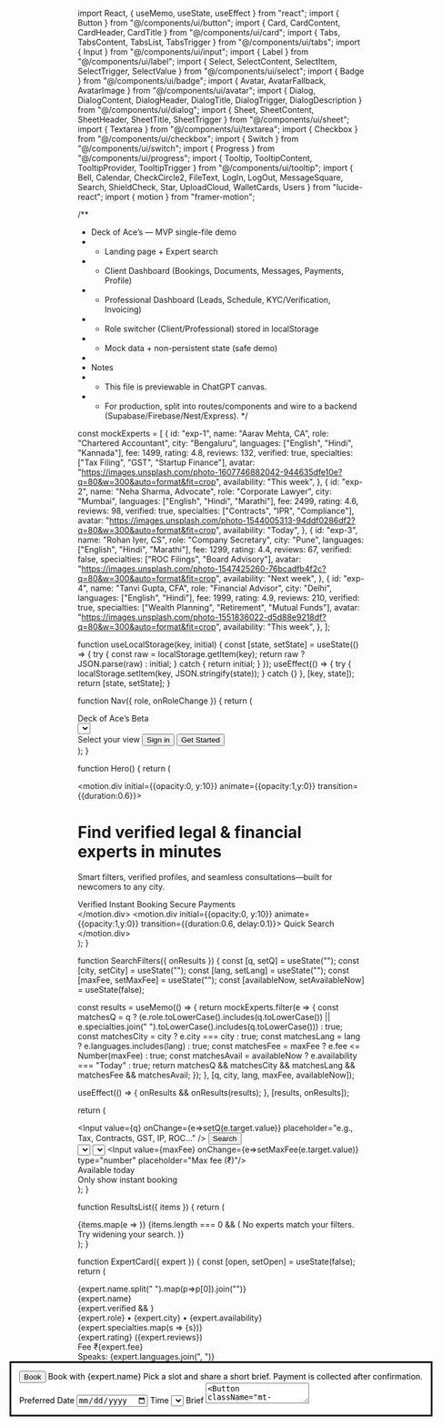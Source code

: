 import React, { useMemo, useState, useEffect } from "react";
import { Button } from "@/components/ui/button";
import { Card, CardContent, CardHeader, CardTitle } from "@/components/ui/card";
import { Tabs, TabsContent, TabsList, TabsTrigger } from "@/components/ui/tabs";
import { Input } from "@/components/ui/input";
import { Label } from "@/components/ui/label";
import { Select, SelectContent, SelectItem, SelectTrigger, SelectValue } from "@/components/ui/select";
import { Badge } from "@/components/ui/badge";
import { Avatar, AvatarFallback, AvatarImage } from "@/components/ui/avatar";
import { Dialog, DialogContent, DialogHeader, DialogTitle, DialogTrigger, DialogDescription } from "@/components/ui/dialog";
import { Sheet, SheetContent, SheetHeader, SheetTitle, SheetTrigger } from "@/components/ui/sheet";
import { Textarea } from "@/components/ui/textarea";
import { Checkbox } from "@/components/ui/checkbox";
import { Switch } from "@/components/ui/switch";
import { Progress } from "@/components/ui/progress";
import { Tooltip, TooltipContent, TooltipProvider, TooltipTrigger } from "@/components/ui/tooltip";
import { Bell, Calendar, CheckCircle2, FileText, LogIn, LogOut, MessageSquare, Search, ShieldCheck, Star, UploadCloud, WalletCards, Users } from "lucide-react";
import { motion } from "framer-motion";

/**
 * Deck of Ace’s — MVP single-file demo
 * - Landing page + Expert search
 * - Client Dashboard (Bookings, Documents, Messages, Payments, Profile)
 * - Professional Dashboard (Leads, Schedule, KYC/Verification, Invoicing)
 * - Role switcher (Client/Professional) stored in localStorage
 * - Mock data + non-persistent state (safe demo)
 *
 * Notes
 * - This file is previewable in ChatGPT canvas.
 * - For production, split into routes/components and wire to a backend (Supabase/Firebase/Nest/Express).
 */

const mockExperts = [
  {
    id: "exp-1",
    name: "Aarav Mehta, CA",
    role: "Chartered Accountant",
    city: "Bengaluru",
    languages: ["English", "Hindi", "Kannada"],
    fee: 1499,
    rating: 4.8,
    reviews: 132,
    verified: true,
    specialties: ["Tax Filing", "GST", "Startup Finance"],
    avatar: "https://images.unsplash.com/photo-1607746882042-944635dfe10e?q=80&w=300&auto=format&fit=crop",
    availability: "This week",
  },
  {
    id: "exp-2",
    name: "Neha Sharma, Advocate",
    role: "Corporate Lawyer",
    city: "Mumbai",
    languages: ["English", "Hindi", "Marathi"],
    fee: 2499,
    rating: 4.6,
    reviews: 98,
    verified: true,
    specialties: ["Contracts", "IPR", "Compliance"],
    avatar: "https://images.unsplash.com/photo-1544005313-94ddf0286df2?q=80&w=300&auto=format&fit=crop",
    availability: "Today",
  },
  {
    id: "exp-3",
    name: "Rohan Iyer, CS",
    role: "Company Secretary",
    city: "Pune",
    languages: ["English", "Hindi", "Marathi"],
    fee: 1299,
    rating: 4.4,
    reviews: 67,
    verified: false,
    specialties: ["ROC Filings", "Board Advisory"],
    avatar: "https://images.unsplash.com/photo-1547425260-76bcadfb4f2c?q=80&w=300&auto=format&fit=crop",
    availability: "Next week",
  },
  {
    id: "exp-4",
    name: "Tanvi Gupta, CFA",
    role: "Financial Advisor",
    city: "Delhi",
    languages: ["English", "Hindi"],
    fee: 1999,
    rating: 4.9,
    reviews: 210,
    verified: true,
    specialties: ["Wealth Planning", "Retirement", "Mutual Funds"],
    avatar: "https://images.unsplash.com/photo-1551836022-d5d88e9218df?q=80&w=300&auto=format&fit=crop",
    availability: "This week",
  },
];

function useLocalStorage(key, initial) {
  const [state, setState] = useState(() => {
    try {
      const raw = localStorage.getItem(key);
      return raw ? JSON.parse(raw) : initial;
    } catch {
      return initial;
    }
  });
  useEffect(() => {
    try { localStorage.setItem(key, JSON.stringify(state)); } catch {}
  }, [key, state]);
  return [state, setState];
}

function Nav({ role, onRoleChange }) {
  return (
    <div className="sticky top-0 z-40 border-b bg-white/70 backdrop-blur">
      <div className="mx-auto flex max-w-7xl items-center justify-between px-4 py-3">
        <div className="flex items-center gap-2">
          <ShieldCheck className="h-6 w-6" />
          <span className="font-semibold">Deck of Ace’s</span>
          <Badge variant="secondary" className="ml-2">Beta</Badge>
        </div>
        <div className="flex items-center gap-3">
          <TooltipProvider>
            <Tooltip>
              <TooltipTrigger asChild>
                <div className="flex items-center gap-2 rounded-full border px-2 py-1">
                  <Users className="h-4 w-4" />
                  <Select value={role} onValueChange={onRoleChange}>
                    <SelectTrigger className="h-7 w-[150px] border-none bg-transparent p-0 focus:ring-0">
                      <SelectValue />
                    </SelectTrigger>
                    <SelectContent>
                      <SelectItem value="client">Client</SelectItem>
                      <SelectItem value="pro">Professional</SelectItem>
                    </SelectContent>
                  </Select>
                </div>
              </TooltipTrigger>
              <TooltipContent>Select your view</TooltipContent>
            </Tooltip>
          </TooltipProvider>
          <Button variant="outline" size="sm"><LogIn className="mr-2 h-4 w-4"/>Sign in</Button>
          <Button size="sm" className="rounded-2xl">Get Started</Button>
        </div>
      </div>
    </div>
  );
}

function Hero() {
  return (
    <div className="relative overflow-hidden">
      <div className="mx-auto grid max-w-7xl grid-cols-1 items-center gap-10 px-4 py-12 md:grid-cols-2">
        <motion.div initial={{opacity:0, y:10}} animate={{opacity:1,y:0}} transition={{duration:0.6}}>
          <h1 className="text-3xl font-bold md:text-5xl">Find verified legal & financial experts in minutes</h1>
          <p className="mt-3 text-muted-foreground">Smart filters, verified profiles, and seamless consultations—built for newcomers to any city.</p>
          <div className="mt-6 flex flex-wrap gap-3">
            <Badge variant="outline" className="text-sm"><ShieldCheck className="mr-1 h-4 w-4"/>Verified</Badge>
            <Badge variant="outline" className="text-sm"><Calendar className="mr-1 h-4 w-4"/>Instant Booking</Badge>
            <Badge variant="outline" className="text-sm"><WalletCards className="mr-1 h-4 w-4"/>Secure Payments</Badge>
          </div>
        </motion.div>
        <motion.div initial={{opacity:0, y:10}} animate={{opacity:1,y:0}} transition={{duration:0.6, delay:0.1}}>
          <Card className="shadow-lg">
            <CardHeader>
              <CardTitle className="text-lg">Quick Search</CardTitle>
            </CardHeader>
            <CardContent>
              <SearchFilters />
            </CardContent>
          </Card>
        </motion.div>
      </div>
    </div>
  );
}

function SearchFilters({ onResults }) {
  const [q, setQ] = useState("");
  const [city, setCity] = useState("");
  const [lang, setLang] = useState("");
  const [maxFee, setMaxFee] = useState("");
  const [availableNow, setAvailableNow] = useState(false);

  const results = useMemo(() => {
    return mockExperts.filter(e => {
      const matchesQ = q ? (e.role.toLowerCase().includes(q.toLowerCase()) || e.specialties.join(" ").toLowerCase().includes(q.toLowerCase())) : true;
      const matchesCity = city ? e.city === city : true;
      const matchesLang = lang ? e.languages.includes(lang) : true;
      const matchesFee = maxFee ? e.fee <= Number(maxFee) : true;
      const matchesAvail = availableNow ? e.availability === "Today" : true;
      return matchesQ && matchesCity && matchesLang && matchesFee && matchesAvail;
    });
  }, [q, city, lang, maxFee, availableNow]);

  useEffect(() => {
    onResults && onResults(results);
  }, [results, onResults]);

  return (
    <div className="space-y-3">
      <div className="flex items-center gap-2">
        <Input value={q} onChange={e=>setQ(e.target.value)} placeholder="e.g., Tax, Contracts, GST, IP, ROC…" />
        <Button variant="secondary"><Search className="mr-2 h-4 w-4"/>Search</Button>
      </div>
      <div className="grid grid-cols-2 gap-3 md:grid-cols-4">
        <Select value={city} onValueChange={setCity}>
          <SelectTrigger><SelectValue placeholder="City"/></SelectTrigger>
          <SelectContent>
            {['Bengaluru','Mumbai','Delhi','Pune'].map(c=> <SelectItem key={c} value={c}>{c}</SelectItem>)}
          </SelectContent>
        </Select>
        <Select value={lang} onValueChange={setLang}>
          <SelectTrigger><SelectValue placeholder="Language"/></SelectTrigger>
          <SelectContent>
            {['English','Hindi','Kannada','Marathi'].map(c=> <SelectItem key={c} value={c}>{c}</SelectItem>)}
          </SelectContent>
        </Select>
        <Input value={maxFee} onChange={e=>setMaxFee(e.target.value)} type="number" placeholder="Max fee (₹)"/>
        <div className="flex items-center justify-between gap-3 rounded-xl border px-3 py-2">
          <div className="text-sm">
            <div className="font-medium">Available today</div>
            <div className="text-xs text-muted-foreground">Only show instant booking</div>
          </div>
          <Switch checked={availableNow} onCheckedChange={setAvailableNow}/>
        </div>
      </div>
      <ResultsList items={results} />
    </div>
  );
}

function ResultsList({ items }) {
  return (
    <div className="grid grid-cols-1 gap-4 md:grid-cols-2 lg:grid-cols-3">
      {items.map(e => <ExpertCard key={e.id} expert={e} />)}
      {items.length === 0 && (
        <Card>
          <CardContent className="p-6 text-center text-sm text-muted-foreground">No experts match your filters. Try widening your search.</CardContent>
        </Card>
      )}
    </div>
  );
}

function ExpertCard({ expert }) {
  const [open, setOpen] = useState(false);
  return (
    <Card className="rounded-2xl">
      <CardContent className="p-4">
        <div className="flex items-center gap-3">
          <Avatar className="h-12 w-12">
            <AvatarImage src={expert.avatar} />
            <AvatarFallback>{expert.name.split(" ").map(p=>p[0]).join("")}</AvatarFallback>
          </Avatar>
          <div className="min-w-0">
            <div className="flex items-center gap-2">
              <div className="truncate font-semibold">{expert.name}</div>
              {expert.verified && <ShieldCheck className="h-4 w-4 text-green-600"/>}
            </div>
            <div className="text-xs text-muted-foreground">{expert.role} • {expert.city} • {expert.availability}</div>
          </div>
        </div>
        <div className="mt-3 flex flex-wrap items-center gap-2">
          {expert.specialties.map(s => <Badge key={s} variant="outline">{s}</Badge>)}
        </div>
        <div className="mt-3 flex items-center justify-between">
          <div className="flex items-center gap-1 text-sm">
            <Star className="h-4 w-4"/>
            <span className="font-medium">{expert.rating}</span>
            <span className="text-muted-foreground">({expert.reviews})</span>
          </div>
          <div className="text-sm">Fee <span className="font-semibold">₹{expert.fee}</span></div>
        </div>
        <div className="mt-3 flex items-center justify-between text-xs text-muted-foreground">
          <div className="truncate">Speaks: {expert.languages.join(", ")}</div>
          <Dialog open={open} onOpenChange={setOpen}>
            <DialogTrigger asChild>
              <Button size="sm">Book</Button>
            </DialogTrigger>
            <DialogContent>
              <DialogHeader>
                <DialogTitle>Book with {expert.name}</DialogTitle>
                <DialogDescription>Pick a slot and share a short brief. Payment is collected after confirmation.</DialogDescription>
              </DialogHeader>
              <div className="grid gap-3">
                <Label>Preferred Date</Label>
                <Input type="date" />
                <Label>Time</Label>
                <Select>
                  <SelectTrigger><SelectValue placeholder="Select a time"/></SelectTrigger>
                  <SelectContent>
                    {["10:00","12:00","15:00","18:00"].map(t=>(<SelectItem key={t} value={t}>{t}</SelectItem>))}
                  </SelectContent>
                </Select>
                <Label>Brief</Label>
                <Textarea placeholder="Tell us about your matter (2–3 lines)"/>
                <Button className="mt-2">Request Booking</Button>
              </div>
            </DialogContent>
          </Dialog>
        </div>
      </CardContent>
    </Card>
  );
}

function KPI({ label, value, sub }) {
  return (
    <Card>
      <CardContent className="p-4">
        <div className="text-xs text-muted-foreground">{label}</div>
        <div className="text-2xl font-semibold">{value}</div>
        {sub && <div className="text-xs text-muted-foreground">{sub}</div>}
      </CardContent>
    </Card>
  );
}

function ClientDashboard() {
  const [notifs, setNotifs] = useState(true);
  return (
    <div className="mx-auto max-w-7xl px-4 py-8">
      <div className="mb-4 flex items-center justify-between">
        <h2 className="text-xl font-semibold">Client Dashboard</h2>
        <div className="flex items-center gap-3">
          <Switch checked={notifs} onCheckedChange={setNotifs}/>
          <Bell className="h-5 w-5"/>
        </div>
      </div>
      <div className="grid grid-cols-2 gap-3 md:grid-cols-4">
        <KPI label="Upcoming" value="2" sub="This week"/>
        <KPI label="Open Docs" value="4" sub="Awaiting review"/>
        <KPI label="Messages" value="3" sub="New replies"/>
        <KPI label="Payments" value="₹4,498" sub="Last 30 days"/>
      </div>
      <Tabs defaultValue="bookings" className="mt-6">
        <TabsList className="flex flex-wrap">
          <TabsTrigger value="bookings"><Calendar className="mr-2 h-4 w-4"/>Bookings</TabsTrigger>
          <TabsTrigger value="docs"><FileText className="mr-2 h-4 w-4"/>Documents</TabsTrigger>
          <TabsTrigger value="messages"><MessageSquare className="mr-2 h-4 w-4"/>Messages</TabsTrigger>
          <TabsTrigger value="payments"><WalletCards className="mr-2 h-4 w-4"/>Payments</TabsTrigger>
          <TabsTrigger value="profile"><ShieldCheck className="mr-2 h-4 w-4"/>Profile</TabsTrigger>
        </TabsList>
        <TabsContent value="bookings"><Bookings /></TabsContent>
        <TabsContent value="docs"><Documents /></TabsContent>
        <TabsContent value="messages"><Messages /></TabsContent>
        <TabsContent value="payments"><Payments /></TabsContent>
        <TabsContent value="profile"><ClientProfile /></TabsContent>
      </Tabs>
    </div>
  );
}

function Bookings() {
  const items = [
    { id: "b1", expert: "Neha Sharma, Advocate", date: "2025-08-12", time: "12:00", status: "Pending" },
    { id: "b2", expert: "Aarav Mehta, CA", date: "2025-08-14", time: "10:00", status: "Confirmed" },
  ];
  return (
    <div className="grid grid-cols-1 gap-3 md:grid-cols-2">
      {items.map(b => (
        <Card key={b.id}>
          <CardContent className="flex items-center justify-between p-4">
            <div>
              <div className="font-medium">{b.expert}</div>
              <div className="text-xs text-muted-foreground">{b.date} • {b.time}</div>
            </div>
            <Badge variant={b.status === 'Confirmed' ? 'default' : 'secondary'}>{b.status}</Badge>
          </CardContent>
        </Card>
      ))}
    </div>
  );
}

function Documents() {
  const [docs, setDocs] = useState([
    { id: "d1", name: "KYC_Passport.pdf", status: "Uploaded" },
    { id: "d2", name: "Income_Statements.zip", status: "Requested" },
  ]);
  const addDoc = () => setDocs(prev => [...prev, { id: crypto.randomUUID(), name: `Attachment_${prev.length+1}.pdf`, status: "Uploaded" }]);
  return (
    <div className="space-y-3">
      <Button onClick={addDoc}><UploadCloud className="mr-2 h-4 w-4"/>Upload Document</Button>
      <div className="grid grid-cols-1 gap-3 md:grid-cols-2">
        {docs.map(d => (
          <Card key={d.id}>
            <CardContent className="flex items-center justify-between p-4">
              <div>
                <div className="font-medium truncate">{d.name}</div>
                <div className="text-xs text-muted-foreground">Status: {d.status}</div>
              </div>
              <CheckCircle2 className="h-5 w-5"/>
            </CardContent>
          </Card>
        ))}
      </div>
    </div>
  );
}

function Messages() {
  const [text, setText] = useState("");
  const [thread, setThread] = useState([
    { from: "You", body: "Hi, I need a review of my rental agreement." },
    { from: "Neha (Advocate)", body: "Sure, share the PDF here and I’ll get back by EOD." },
  ]);
  const send = () => {
    if(!text.trim()) return;
    setThread(prev => [...prev, { from: "You", body: text.trim() }]);
    setText("");
  };
  return (
    <div className="grid gap-3">
      <Card>
        <CardContent className="space-y-2 p-4">
          {thread.map((m,i) => (
            <div key={i} className="rounded-xl bg-muted p-2 text-sm"><span className="font-medium">{m.from}: </span>{m.body}</div>
          ))}
        </CardContent>
      </Card>
      <div className="flex items-center gap-2">
        <Input value={text} onChange={e=>setText(e.target.value)} placeholder="Type a message…"/>
        <Button onClick={send}><MessageSquare className="mr-2 h-4 w-4"/>Send</Button>
      </div>
    </div>
  );
}

function Payments() {
  const items = [
    { id: "p1", to: "Aarav Mehta, CA", amount: 1499, date: "2025-07-28", status: "Paid" },
    { id: "p2", to: "Neha Sharma, Advocate", amount: 2499, date: "2025-08-01", status: "Pending" },
  ];
  const total = items.reduce((s,i)=>s+i.amount,0);
  return (
    <div className="space-y-3">
      <div className="grid grid-cols-1 gap-3 md:grid-cols-2">
        {items.map(p => (
          <Card key={p.id}>
            <CardContent className="flex items-center justify-between p-4">
              <div>
                <div className="font-medium">{p.to}</div>
                <div className="text-xs text-muted-foreground">{p.date}</div>
              </div>
              <div className="text-right">
                <div className="font-semibold">₹{p.amount}</div>
                <Badge variant={p.status === 'Paid' ? 'default' : 'secondary'}>{p.status}</Badge>
              </div>
            </CardContent>
          </Card>
        ))}
      </div>
      <div className="text-sm text-muted-foreground">Total (sample): ₹{total}</div>
    </div>
  );
}

function ClientProfile() {
  return (
    <div className="grid gap-4 md:grid-cols-3">
      <Card className="md:col-span-2">
        <CardHeader><CardTitle>Profile</CardTitle></CardHeader>
        <CardContent className="grid gap-3">
          <div className="grid grid-cols-1 gap-3 md:grid-cols-2">
            <div>
              <Label>Full name</Label>
              <Input defaultValue="Lokesh Kumar"/>
            </div>
            <div>
              <Label>Email</Label>
              <Input defaultValue="lokesh@example.com"/>
            </div>
            <div>
              <Label>City</Label>
              <Input defaultValue="Bengaluru"/>
            </div>
            <div>
              <Label>Preferred language</Label>
              <Select defaultValue="English">
                <SelectTrigger><SelectValue /></SelectTrigger>
                <SelectContent>
                  {['English','Hindi','Kannada','Marathi'].map(x=> <SelectItem key={x} value={x}>{x}</SelectItem>)}
                </SelectContent>
              </Select>
            </div>
          </div>
          <div className="flex items-center gap-2">
            <Checkbox id="gdpr" defaultChecked />
            <Label htmlFor="gdpr" className="text-sm text-muted-foreground">I agree to secure storage and processing of my data.</Label>
          </div>
          <Button className="w-fit">Save changes</Button>
        </CardContent>
      </Card>
      <Card>
        <CardHeader><CardTitle>Verification</CardTitle></CardHeader>
        <CardContent className="space-y-2">
          <div className="text-sm text-muted-foreground">KYC completion</div>
          <Progress value={72}/>
          <Button variant="secondary" className="w-full">Continue KYC</Button>
        </CardContent>
      </Card>
    </div>
  );
}

function ProDashboard() {
  return (
    <div className="mx-auto max-w-7xl px-4 py-8">
      <div className="mb-4 flex items-center justify-between">
        <h2 className="text-xl font-semibold">Professional Dashboard</h2>
        <Sheet>
          <SheetTrigger asChild>
            <Button variant="outline"><FileText className="mr-2 h-4 w-4"/>Post an Article</Button>
          </SheetTrigger>
          <SheetContent side="right" className="w-full sm:max-w-md">
            <SheetHeader>
              <SheetTitle>Knowledge Center Post</SheetTitle>
            </SheetHeader>
            <div className="mt-4 grid gap-3">
              <Input placeholder="Title"/>
              <Textarea placeholder="Write your insights…" rows={10}/>
              <Button>Publish</Button>
            </div>
          </SheetContent>
        </Sheet>
      </div>
      <div className="grid grid-cols-2 gap-3 md:grid-cols-4">
        <KPI label="New Leads" value="5" sub="Past 7 days"/>
        <KPI label="Bookings" value="7" sub="This month"/>
        <KPI label="Avg. Rating" value="4.7" sub="132 reviews"/>
        <KPI label="Earnings" value="₹38,250" sub="This month"/>
      </div>
      <Tabs defaultValue="leads" className="mt-6">
        <TabsList className="flex flex-wrap">
          <TabsTrigger value="leads"><Search className="mr-2 h-4 w-4"/>Leads</TabsTrigger>
          <TabsTrigger value="schedule"><Calendar className="mr-2 h-4 w-4"/>Schedule</TabsTrigger>
          <TabsTrigger value="kyc"><ShieldCheck className="mr-2 h-4 w-4"/>KYC</TabsTrigger>
          <TabsTrigger value="invoices"><WalletCards className="mr-2 h-4 w-4"/>Invoices</TabsTrigger>
          <TabsTrigger value="profile"><Users className="mr-2 h-4 w-4"/>Profile</TabsTrigger>
        </TabsList>
        <TabsContent value="leads"><Leads /></TabsContent>
        <TabsContent value="schedule"><Schedule /></TabsContent>
        <TabsContent value="kyc"><KYC /></TabsContent>
        <TabsContent value="invoices"><Invoices /></TabsContent>
        <TabsContent value="profile"><ProProfile /></TabsContent>
      </Tabs>
    </div>
  );
}

function Leads() {
  const sample = [
    { id: "l1", name: "Anita Rao", need: "Company incorporation & GST", city: "Bengaluru" },
    { id: "l2", name: "Rahul Singh", need: "IP assignment review", city: "Delhi" },
  ];
  return (
    <div className="grid grid-cols-1 gap-3 md:grid-cols-2">
      {sample.map(l => (
        <Card key={l.id}>
          <CardContent className="flex items-center justify-between p-4">
            <div>
              <div className="font-medium">{l.name}</div>
              <div className="text-xs text-muted-foreground">{l.city} • {l.need}</div>
            </div>
            <div className="flex gap-2">
              <Button size="sm" variant="outline">Message</Button>
              <Button size="sm">Send Proposal</Button>
            </div>
          </CardContent>
        </Card>
      ))}
    </div>
  );
}

function Schedule() {
  const slots = [
    { id: "s1", date: "2025-08-12", time: "10:00", client: "Anita Rao" },
    { id: "s2", date: "2025-08-14", time: "16:00", client: "Rahul Singh" },
  ];
  return (
    <div className="grid grid-cols-1 gap-3 md:grid-cols-2">
      {slots.map(s => (
        <Card key={s.id}>
          <CardContent className="flex items-center justify-between p-4">
            <div>
              <div className="font-medium">{s.client}</div>
              <div className="text-xs text-muted-foreground">{s.date} • {s.time}</div>
            </div>
            <Button variant="secondary" size="sm">Reschedule</Button>
          </CardContent>
        </Card>
      ))}
    </div>
  );
}

function KYC() {
  return (
    <div className="grid gap-4 md:grid-cols-3">
      <Card className="md:col-span-2">
        <CardHeader><CardTitle>Professional Verification</CardTitle></CardHeader>
        <CardContent className="space-y-3">
          <div className="grid grid-cols-1 gap-3 md:grid-cols-2">
            <div>
              <Label>License Number</Label>
              <Input placeholder="e.g., Bar Council / ICAI / ICSI"/>
            </div>
            <div>
              <Label>Years of Experience</Label>
              <Input type="number" placeholder="5"/>
            </div>
            <div>
              <Label>Primary City</Label>
              <Input placeholder="Bengaluru"/>
            </div>
            <div>
              <Label>Hourly Rate (₹)</Label>
              <Input type="number" placeholder="2000"/>
            </div>
          </div>
          <Button className="w-fit">Submit for Review</Button>
        </CardContent>
      </Card>
      <Card>
        <CardHeader><CardTitle>Status</CardTitle></CardHeader>
        <CardContent>
          <div className="text-sm text-muted-foreground">Profile review progress</div>
          <Progress value={45} className="mt-2"/>
          <div className="mt-2 text-xs text-muted-foreground">Average time: 24–48 hrs</div>
        </CardContent>
      </Card>
    </div>
  );
}

function Invoices() {
  const rows = [
    { id: "inv-101", client: "Anita Rao", amount: 3500, status: "Due", date: "2025-08-05" },
    { id: "inv-102", client: "Rahul Singh", amount: 2200, status: "Paid", date: "2025-07-30" },
  ];
  return (
    <div className="grid grid-cols-1 gap-3 md:grid-cols-2">
      {rows.map(r => (
        <Card key={r.id}>
          <CardContent className="flex items-center justify-between p-4">
            <div>
              <div className="font-medium">{r.id} • {r.client}</div>
              <div className="text-xs text-muted-foreground">{r.date}</div>
            </div>
            <div className="text-right">
              <div className="font-semibold">₹{r.amount}</div>
              <Badge variant={r.status === 'Paid' ? 'default' : 'secondary'}>{r.status}</Badge>
            </div>
          </CardContent>
        </Card>
      ))}
    </div>
  );
}

function ProProfile() {
  return (
    <div className="grid gap-4 md:grid-cols-3">
      <Card className="md:col-span-2">
        <CardHeader><CardTitle>Public Profile</CardTitle></CardHeader>
        <CardContent className="grid gap-3">
          <div className="grid grid-cols-1 gap-3 md:grid-cols-2">
            <div>
              <Label>Display name</Label>
              <Input defaultValue="Neha Sharma, Advocate"/>
            </div>
            <div>
              <Label>Headline</Label>
              <Input defaultValue="Corporate Lawyer • Contracts • IPR"/>
            </div>
            <div className="md:col-span-2">
              <Label>About</Label>
              <Textarea defaultValue="Corporate counsel with 8+ years in contracts & compliance across startups and MSMEs." rows={5}/>
            </div>
          </div>
          <Button className="w-fit">Update profile</Button>
        </CardContent>
      </Card>
      <Card>
        <CardHeader><CardTitle>Visibility</CardTitle></CardHeader>
        <CardContent className="space-y-2">
          <div className="flex items-center justify-between">
            <div className="text-sm">Show verified badge</div>
            <Switch defaultChecked />
          </div>
          <div className="flex items-center justify-between">
            <div className="text-sm">Enable instant booking</div>
            <Switch />
          </div>
        </CardContent>
      </Card>
    </div>
  );
}

export default function App() {
  const [role, setRole] = useLocalStorage("doa_role", "client");
  return (
    <div className="min-h-screen bg-gradient-to-b from-white to-slate-50">
      <Nav role={role} onRoleChange={setRole} />
      <Hero />
      <div className="mx-auto max-w-7xl px-4">
        <div className="py-8">
          <h2 className="mb-3 text-xl font-semibold">Explore Experts</h2>
          <SearchFilters />
        </div>
      </div>
      {role === "client" ? <ClientDashboard /> : <ProDashboard />}
      <footer className="border-t py-10">
        <div className="mx-auto flex max-w-7xl flex-col items-center justify-between gap-4 px-4 md:flex-row">
          <div className="text-sm text-muted-foreground">© {new Date().getFullYear()} Deck of Ace’s • All rights reserved</div>
          <div className="flex items-center gap-4 text-sm">
            <a href="#" className="hover:underline">Privacy</a>
            <a href="#" className="hover:underline">Terms</a>
            <a href="#" className="hover:underline">Contact</a>
            <a href="#" className="hover:underline">Support</a>
          </div>
        </div>
      </footer>
    </div>
  );
}

